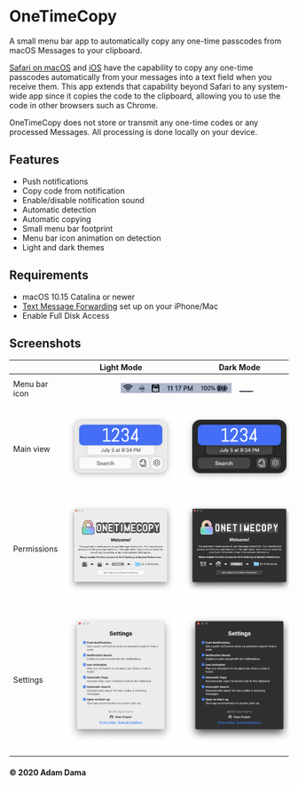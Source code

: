 # OneTimeCopy
A small menu bar app to automatically copy any one-time passcodes from macOS Messages to your clipboard. 

[Safari on macOS](https://support.apple.com/guide/safari/autofill-security-codes-from-your-iphone-ibrwa4a6c6c6/mac) and [iOS](https://support.apple.com/guide/iphone/automatically-fill-in-sms-passcodes-on-iphone-iphc89a3a3af/ios) have the capability to copy any one-time passcodes automatically from your messages into a text field when you receive them. This app extends that capability beyond Safari to any system-wide app since it copies the code to the clipboard, allowing you to use the code in other browsers such as Chrome. 

OneTimeCopy does not store or transmit any one-time codes or any processed Messages. All processing is done locally on your device.

## Features
 - Push notifications
 - Copy code from notification
 - Enable/disable notification sound
 - Automatic detection
 - Automatic copying 
 - Small menu bar footprint
 - Menu bar icon animation on detection
 - Light and dark themes

## Requirements

 - macOS 10.15 Catalina or newer
 - [Text Message Forwarding](https://support.apple.com/en-us/HT208386) set up on your iPhone/Mac 
 - Enable Full Disk Access


## Screenshots

| | Light Mode | Dark Mode |
|--|--|--|
| Menu bar icon | <p align="center"><img src="screenshots/menubar_light.png" width="250" hspace="100"> | <p align="center"><img src="screenshots/menubar_dark.png" width="25" hspace="100"> |
| Main view | <p align="center"><img src="screenshots/preview_light.png" width="300"> | <p align="center"><img src="screenshots/preview_dark.png" width="300"> |
| Permissions | <p align="center"><img src="screenshots/permissions_light.png" width="500"> | <p align="center"><img src="screenshots/permissions_dark.png"  width="500"> |
| Settings | <p align="center"><img src="screenshots/settings_light.png" width="500"> | <p align="center"><img src="screenshots/settings_dark.png" width="500"> |

#### © 2020 Adam Dama

